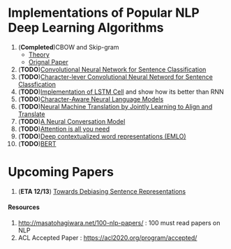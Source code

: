 # Implementations of Popular NLP Deep Learning Algorithms
1. (**Completed**)CBOW and Skip-gram
	* [Theory](https://arxiv.org/pdf/1411.2738.pdf )
	* [Orignal Paper](https://papers.nips.cc/paper/5021-distributed-representations-of-words-and-phrases-and-their-compositionality.pdf)
2. (**TODO**)[Convolutional Neural Network for Sentence Classification](https://arxiv.org/pdf/1408.5882.pdf)
3. (**TODO**)[Character-lever Convolutional Neural Netword for Sentence Classfication](https://arxiv.org/pdf/1509.01626.pdf)
4. (**TODO**)[Implementation of LSTM Cell](https://colah.github.io/posts/2015-08-Understanding-LSTMs/) and show how its better than RNN
5. (**TODO**)[Character-Aware Neural Language Models](https://arxiv.org/abs/1508.06615)
6. (**TODO**)[Neural Machine Translation by Jointly Learning to Align and Translate](https://arxiv.org/abs/1409.0473)
7. (**TODO**)[A Neural Conversation Model](https://arxiv.org/abs/1506.05869)
8. (**TODO**)[Attention is all you need](https://arxiv.org/abs/1706.03762)
9. (**TODO**)[Deep contextualized word representations (EMLO)](https://arxiv.org/pdf/1802.05365.pdf)
10. (**TODO**)[BERT](https://arxiv.org/abs/1810.04805)
	 
# Upcoming Papers 
1. (**ETA 12/13**) [Towards Debiasing Sentence Representations](http://www.cs.cmu.edu/~pliang/papers/acl2020_debiasing.pdf)

#### Resources 
1. http://masatohagiwara.net/100-nlp-papers/ : 100 must read papers on NLP
2. ACL Accepted Paper : https://acl2020.org/program/accepted/ 
